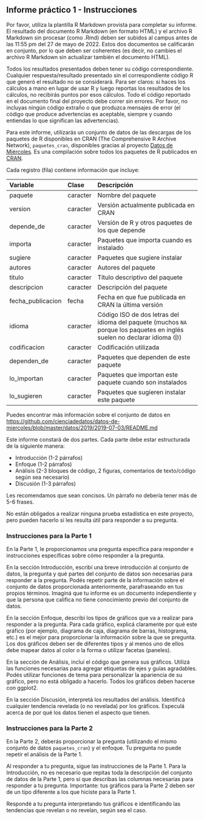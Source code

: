 
## Informe práctico 1 - Instrucciones

Por favor, utiliza la plantilla R Markdown provista para completar su informe. 
El resultado del documento R Markdown (en formato HTML) y el archivo R Markdown sin procesar (como .Rmd) deben ser subidos al campus antes de las 
11:55 pm del 27 de mayo de 2022. Estos dos documentos se calificarán en conjunto, por lo que deben ser coherentes 
(es decir, no cambies el archivo R Markdown sin actualizar también el documento HTML).

Todos los resultados presentados deben tener su código correspondiente. Cualquier respuesta/resultado presentado sin el correspondiente código R que generó el resultado no se considerará. Para ser claros: si haces los cálculos a mano en lugar de usar R y luego reportas los resultados de los cálculos, no recibirás puntos por esos cálculos. Todo el código reportado en el documento final del proyecto debe correr sin errores. Por favor, no incluyas ningún código extraño o que produzca mensajes de error (el código que produce advertencias es aceptable, siempre y cuando entiendas lo que significan las advertencias).

Para este informe, utilizarás un conjunto de datos de las descargas de los paquetes de R disponibles en CRAN (The Comprehensive R Archive Network), `paquetes_cran`, disponibles gracias al proyecto [Datos de Miércoles](https://github.com/cienciadedatos/datos-de-miercoles). Es una compilación sobre todos los paquetes de R publicados en [CRAN](https://cran.r-project.org/).

Cada registro (fila) contiene información que incluye: 

Variable       |Clase               |Descripción |
|:--------------|:-------------------|:-----------|
| paquete | caracter | Nombre del paquete |
| version | caracter | Versión actualmente publicada en CRAN |
| depende_de | caracter | Versión de R y otros paquetes de los que depende |
| importa | caracter | Paquetes que importa cuando es instalado |
| sugiere | caracter | Paquetes que sugiere instalar |
| autores | caracter | Autores del paquete |
| titulo | caracter | Título descriptivo del paquete |
| descripcion | caracter | Descripción del paquete |
| fecha_publicacion | fecha | Fecha en que fue publicada en CRAN la última versión |
| idioma | caracter | Código ISO de dos letras del idioma del paquete (muchos `NA` porque los paquetes en inglés suelen no declarar idioma :unamused:) |
| codificacion | caracter | Codificación utilizada |
| dependen_de | caracter | Paquetes que dependen de este paquete |
| lo_importan | caracter | Paquetes que importan este paquete cuando son instalados |
| lo_sugieren | caracter | Paquetes que sugieren instalar este paquete |


Puedes encontrar más información sobre el conjunto de datos en https://github.com/cienciadedatos/datos-de-miercoles/blob/master/datos/2019/2019-07-03/README.md 

Este informe constará de dos partes. Cada parte debe estar estructurada de la siguiente manera:

* Introducción (1-2 párrafos)
* Enfoque (1-2 párrafos)
* Análisis (2-3 bloques de código, 2 figuras, comentarios de texto/código según sea necesario)
* Discusión (1-3 párrafos)

Les recomendamos que sean concisos. Un párrafo no debería tener más de 5-6 frases.

No están obligados a realizar ninguna prueba estadística en este proyecto, pero pueden hacerlo si les resulta útil para responder a su pregunta.

### Instrucciones para la Parte 1

En la Parte 1, le proporcionamos una pregunta específica para responder e instrucciones específicas sobre cómo responder a la pregunta.

En la sección Introducción, escribí una breve introducción al conjunto de datos, la pregunta y qué partes del conjunto de datos son necesarias para responder a la pregunta. Podés repetir parte de la información sobre el conjunto de datos proporcionada anteriormente, parafraseando en tus propios términos. Imaginá que tu informe es un documento independiente y que la persona que califica no tiene conocimiento previo del conjunto de datos.

En la sección Enfoque, describí los tipos de gráficos que va a realizar para responder a la pregunta. Para cada gráfico, explicá claramente por qué este gráfico (por ejemplo, diagrama de caja, diagrama de barras, histograma, etc.) es el mejor para proporcionar la información sobre la que se pregunta. Los dos gráficos deben ser de diferentes tipos y al menos uno de ellos debe mapear datos al color o la forma o utilizar facetas (paneles).

En la sección de Análisis, incluí el código que genera sus gráficos. Utilizá las funciones necesarias para agregar etiquetas de ejes y guías agradables. Podés utilizar funciones de tema para personalizar la apariencia de su gráfico, pero no está obligado a hacerlo. Todos los gráficos deben hacerse con ggplot2. 

En la sección Discusión, interpretá los resultados del análisis. Identificá cualquier tendencia revelada (o no revelada) por los gráficos. Especulá acerca de por qué los datos tienen el aspecto que tienen.

### Instrucciones para la Parte 2

En la Parte 2, deberás proporcionar la pregunta (utilizando el mismo conjunto de datos `paquetes_cran`) y el enfoque. Tu pregunta no puede repetir el análisis de la Parte 1.

Al responder a tu pregunta, sigue las instrucciones de la Parte 1. Para la Introducción, no es necesario que repitas toda la descripción del conjunto de datos de la Parte 1, pero sí que describas las columnas necesarias para responder a tu pregunta. Importante: tus gráficos para la Parte 2 deben ser de un tipo diferente a los que hiciste para la Parte 1.

Respondé a tu pregunta interpretando tus gráficos e identificando las tendencias que revelan o no revelan, según sea el caso.

